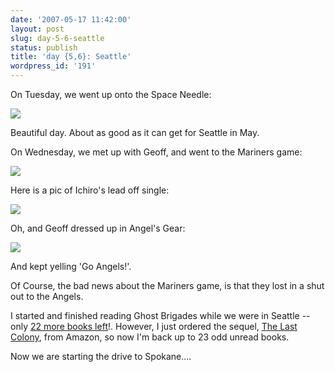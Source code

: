 ```yaml
---
date: '2007-05-17 11:42:00'
layout: post
slug: day-5-6-seattle
status: publish
title: 'day {5,6}: Seattle'
wordpress_id: '191'
---
```


On Tuesday, we went up onto the Space Needle:


![](http://corelands.com/~chip/may-2007/sea-sn-up.jpg)


Beautiful day.  About as good as it can get for Seattle in May.




On Wednesday, we met up with Geoff, and went to the Mariners game:


![](http://corelands.com/~chip/may-2007/sea-safeco-pre-game.jpg)


Here is a pic of Ichiro's lead off single:


![](http://corelands.com/~chip/may-2007/sea-safeco-ichiro.jpg)


Oh, and Geoff dressed up in Angel's Gear:


![](http://corelands.com/~chip/may-2007/sea-safeco-geoff.jpg)


And kept yelling 'Go Angels!'.




Of Course, the bad news about the Mariners game, is that they lost in a shut out to the Angels.




I started and finished reading Ghost Brigades while we were in Seattle -- only [22 more books left](http://journal.paul.querna.org/articles/2007/05/12/day-2-stuff-round-portland)!.  However, I just ordered the sequel, [The Last Colony](http://www.amazon.com/gp/product/0765316978/102-2898394-5338553), from Amazon, so now I'm back up to 23 odd unread books.




Now we are starting the drive to Spokane....




